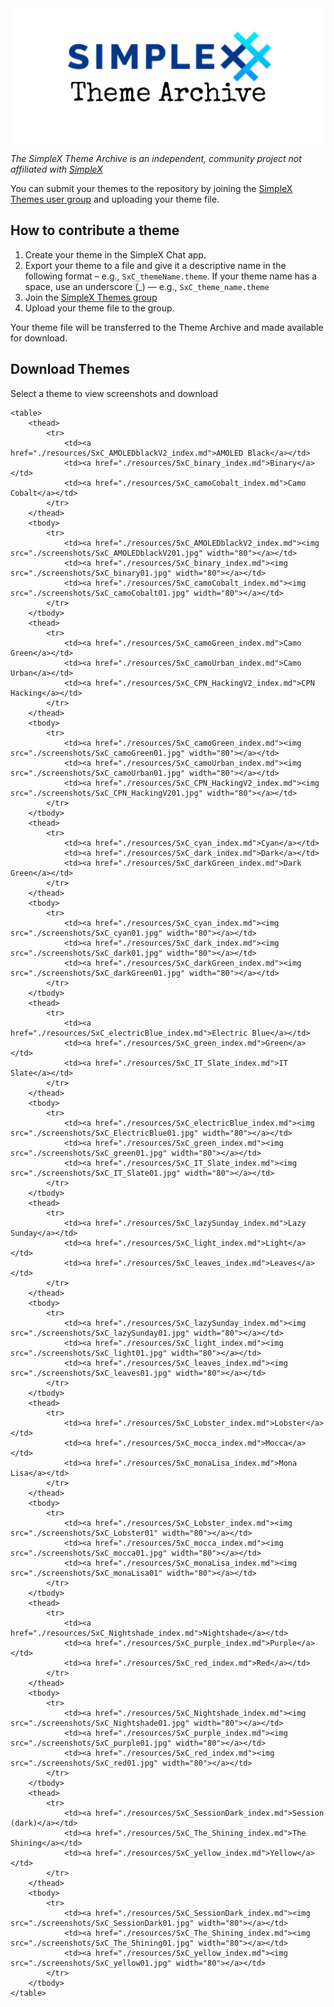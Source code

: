 <img src="./resources/SxC_themeBanner.jpg">

_The SimpleX Theme Archive is an independent, community project not affiliated with [SimpleX](https://simplex.chat)_

You can submit your themes to the repository by joining the [SimpleX Themes user group](https://simplex.chat/contact#/?v=1-4&smp=smp%3A%2F%2Fhpq7_4gGJiilmz5Rf-CswuU5kZGkm_zOIooSw6yALRg%3D%40smp5.simplex.im%2F04eqwRF_Vc9Oro_F2Qdvkfr0q6UnUUno%23%2F%3Fv%3D1-2%26dh%3DMCowBQYDK2VuAyEAdPWniExJ8QNQcs1nxfkJkUnDZvkZb-XqUHHmnKPVwRY%253D%26srv%3Djjbyvoemxysm7qxap7m5d5m35jzv5qq6gnlv7s4rsn7tdwwmuqciwpid.onion&data=%7B%22type%22%3A%22group%22%2C%22groupLinkId%22%3A%22G5jkKnmuXucgF7ABU0dq_w%3D%3D%22%7D) and uploading your theme file. 

## How to contribute a theme

1. Create your theme in the SimpleX Chat app. 
2. Export your theme to a file and give it a descriptive name in the following format – e.g., `SxC_themeName.theme`. If your theme name has a space, use an underscore (_) — e.g., `SxC_theme_name.theme`
3. Join the [SimpleX Themes group](https://simplex.chat/contact#/?v=1-4&smp=smp%3A%2F%2Fhpq7_4gGJiilmz5Rf-CswuU5kZGkm_zOIooSw6yALRg%3D%40smp5.simplex.im%2F04eqwRF_Vc9Oro_F2Qdvkfr0q6UnUUno%23%2F%3Fv%3D1-2%26dh%3DMCowBQYDK2VuAyEAdPWniExJ8QNQcs1nxfkJkUnDZvkZb-XqUHHmnKPVwRY%253D%26srv%3Djjbyvoemxysm7qxap7m5d5m35jzv5qq6gnlv7s4rsn7tdwwmuqciwpid.onion&data=%7B%22type%22%3A%22group%22%2C%22groupLinkId%22%3A%22G5jkKnmuXucgF7ABU0dq_w%3D%3D%22%7D)
4. Upload your theme file to the group.

Your theme file will be transferred to the Theme Archive and made available for download. 

## Download Themes
Select a theme to view screenshots and download

	<table>
		<thead>
			<tr>
				<td><a href="./resources/SxC_AMOLEDblackV2_index.md">AMOLED Black</a></td>
				<td><a href="./resources/SxC_binary_index.md">Binary</a></td>
				<td><a href="./resources/SxC_camoCobalt_index.md">Camo Cobalt</a></td>
			</tr>
		</thead>
		<tbody>
			<tr>
				<td><a href="./resources/SxC_AMOLEDblackV2_index.md"><img src="./screenshots/SxC_AMOLEDblackV201.jpg" width="80"></a></td>
				<td><a href="./resources/SxC_binary_index.md"><img src="./screenshots/SxC_binary01.jpg" width="80"></a></td>
				<td><a href="./resources/SxC_camoCobalt_index.md"><img src="./screenshots/SxC_camoCobalt01.jpg" width="80"></a></td>
			</tr>
		</tbody>
		<thead>
			<tr>
				<td><a href="./resources/SxC_camoGreen_index.md">Camo Green</a></td>
				<td><a href="./resources/SxC_camoUrban_index.md">Camo Urban</a></td>
				<td><a href="./resources/SxC_CPN_HackingV2_index.md">CPN Hacking</a></td>
			</tr>
		</thead>
		<tbody>
			<tr>
				<td><a href="./resources/SxC_camoGreen_index.md"><img src="./screenshots/SxC_camoGreen01.jpg" width="80"></a></td>
				<td><a href="./resources/SxC_camoUrban_index.md"><img src="./screenshots/SxC_camoUrban01.jpg" width="80"></a></td>
				<td><a href="./resources/SxC_CPN_HackingV2_index.md"><img src="./screenshots/SxC_CPN_HackingV201.jpg" width="80"></a></td>
			</tr>
		</tbody>
		<thead>
			<tr>
				<td><a href="./resources/SxC_cyan_index.md">Cyan</a></td>
				<td><a href="./resources/SxC_dark_index.md">Dark</a></td>
				<td><a href="./resources/SxC_darkGreen_index.md">Dark Green</a></td>
			</tr>
		</thead>
		<tbody>
			<tr>
				<td><a href="./resources/SxC_cyan_index.md"><img src="./screenshots/SxC_cyan01.jpg" width="80"></a></td>
				<td><a href="./resources/SxC_dark_index.md"><img src="./screenshots/SxC_dark01.jpg" width="80"></a></td>
				<td><a href="./resources/SxC_darkGreen_index.md"><img src="./screenshots/SxC_darkGreen01.jpg" width="80"></a></td>
			</tr>
		</tbody>
		<thead>
			<tr>
				<td><a href="./resources/SxC_electricBlue_index.md">Electric Blue</a></td>
				<td><a href="./resources/SxC_green_index.md">Green</a></td>
				<td><a href="./resources/SxC_IT_Slate_index.md">IT Slate</a></td>
			</tr>
		</thead>
		<tbody>
			<tr>
				<td><a href="./resources/SxC_electricBlue_index.md"><img src="./screenshots/SxC_ElectricBlue01.jpg" width="80"></a></td>
				<td><a href="./resources/SxC_green_index.md"><img src="./screenshots/SxC_green01.jpg" width="80"></a></td>
				<td><a href="./resources/SxC_IT_Slate_index.md"><img src="./screenshots/SxC_IT_Slate01.jpg" width="80"></a></td>
			</tr>
		</tbody>
		<thead>
			<tr>
				<td><a href="./resources/SxC_lazySunday_index.md">Lazy Sunday</a></td>
				<td><a href="./resources/SxC_light_index.md">Light</a></td>
				<td><a href="./resources/SxC_leaves_index.md">Leaves</a></td>
			</tr>
		</thead>
		<tbody>
			<tr>
				<td><a href="./resources/SxC_lazySunday_index.md"><img src="./screenshots/SxC_lazySunday01.jpg" width="80"></a></td>
				<td><a href="./resources/SxC_light_index.md"><img src="./screenshots/SxC_light01.jpg" width="80"></a></td>
				<td><a href="./resources/SxC_leaves_index.md"><img src="./screenshots/SxC_leaves01.jpg" width="80"></a></td>
			</tr>
		</tbody>
		<thead>
			<tr>
				<td><a href="./resources/SxC_Lobster_index.md">Lobster</a></td>
				<td><a href="./resources/SxC_mocca_index.md">Mocca</a></td>
				<td><a href="./resources/SxC_monaLisa_index.md">Mona Lisa</a></td>
			</tr>
		</thead>
		<tbody>
			<tr>
				<td><a href="./resources/SxC_Lobster_index.md"><img src="./screenshots/SxC_Lobster01" width="80"></a></td>
				<td><a href="./resources/SxC_mocca_index.md"><img src="./screenshots/SxC_mocca01.jpg" width="80"></a></td>
				<td><a href="./resources/SxC_monaLisa_index.md"><img src="./screenshots/SxC_monaLisa01" width="80"></a></td>
			</tr>
		</tbody>
		<thead>
			<tr>
				<td><a href="./resources/SxC_Nightshade_index.md">Nightshade</a></td>
				<td><a href="./resources/SxC_purple_index.md">Purple</a></td>
				<td><a href="./resources/SxC_red_index.md">Red</a></td>
			</tr>
		</thead>
		<tbody>
			<tr>
				<td><a href="./resources/SxC_Nightshade_index.md"><img src="./screenshots/SxC_Nightshade01.jpg" width="80"></a></td>
				<td><a href="./resources/SxC_purple_index.md"><img src="./screenshots/SxC_purple01.jpg" width="80"></a></td>
				<td><a href="./resources/SxC_red_index.md"><img src="./screenshots/SxC_red01.jpg" width="80"></a></td>
			</tr>
		</tbody>
		<thead>
			<tr>
				<td><a href="./resources/SxC_SessionDark_index.md">Session (dark)</a></td>
				<td><a href="./resources/SxC_The_Shining_index.md">The Shining</a></td>
				<td><a href="./resources/SxC_yellow_index.md">Yellow</a></td>
			</tr>
		</thead>
		<tbody>
			<tr>
				<td><a href="./resources/SxC_SessionDark_index.md"><img src="./screenshots/SxC_SessionDark01.jpg" width="80"></a></td>
				<td><a href="./resources/SxC_The_Shining_index.md"><img src="./screenshots/SxC_The_Shining01.jpg" width="80"></a></td>
				<td><a href="./resources/SxC_yellow_index.md"><img src="./screenshots/SxC_yellow01.jpg" width="80"></a></td>
			</tr>
		</tbody>
	</table>